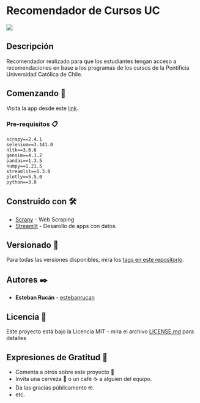 

# Recomendador de Cursos UC

<img src="https://img.shields.io/github/license/estebanrucan/recomendador-cursos-uc?style=plastic" styles="align: center;">

## Descripción

Recomendador realizado para que los estudiantes tengan acceso a recomendaciones en base a los programas de los cursos de la Pontificia Universidad Católica de Chile.

## Comenzando 🚀

Visita la app desde este [link](https://share.streamlit.io/estebanrucan/recomendador-cursos-uc/main/app/app.py).

### Pre-requisitos 📋

```
scrapy==2.4.1
selenium==3.141.0
nltk==3.6.6
gensim==4.1.2
pandas==1.3.5
numpy==1.21.5
streamlit==1.3.0
plotly==5.5.0
python==3.8
```

## Construido con 🛠️

* [Scrapy](https://docs.scrapy.org/) - Web Scraping
* [Streamlit](https://docs.streamlit.io/) - Desarollo de apps con datos.

## Versionado 📌

Para todas las versiones disponibles, mira los [tags en este repositorio](https://github.com/estebanrucan/recomendador-cursos-uc/tags).

## Autores ✒️

* **Esteban Rucán** - [estebanrucan](https://github.com/estebanrucan)

## Licencia 📄

Este proyecto está bajo la Licencia MIT - mira el archivo [LICENSE.md](https://github.com/estebanrucan/recomendador-cursos-uc/blob/main/LICENCE.md) para detalles

## Expresiones de Gratitud 🎁

* Comenta a otros sobre este proyecto 📢
* Invita una cerveza 🍺 o un café ☕ a alguien del equipo. 
* Da las gracias públicamente 🤓.
* etc.
